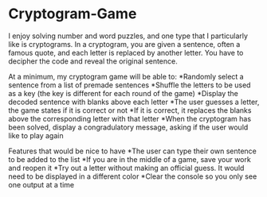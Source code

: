 # Cryptogram-Game

I enjoy solving number and word puzzles, and one type that I particularly like is cryptograms. In a cryptogram, you are given a sentence, often a famous quote, and each letter is replaced by another letter. You have to decipher the code and reveal the original sentence.

At a minimum, my cryptogram game will be able to:
  *Randomly select a sentence from a list of premade sentences
  *Shuffle the letters to be used as a key (the key is different for each round of the game)
  *Display the decoded sentence with blanks above each letter
  *The user guesses a letter, the game states if it is correct or not
  *If it is correct, it replaces the blanks above the corresponding letter with that letter
  *When the cryptogram has been solved, display a congradulatory message, asking if the user would like to play again
  
Features that would be nice to have
  *The user can type their own sentence to be added to the list
  *If you are in the middle of a game, save your work and reopen it
  *Try out a letter without making an official guess. It would need to be displayed in a different color
  *Clear the console so you only see one output at a time
